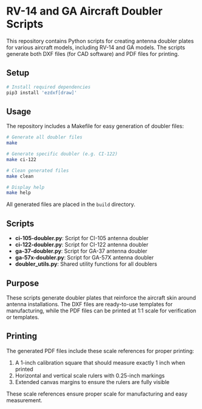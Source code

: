 # RV-14 and GA Aircraft Doubler Scripts

This repository contains Python scripts for creating antenna doubler plates for various aircraft models, including RV-14 and GA models. The scripts generate both DXF files (for CAD software) and PDF files for printing.

## Setup

```bash
# Install required dependencies
pip3 install 'ezdxf[draw]'
```

## Usage

The repository includes a Makefile for easy generation of doubler files:

```bash
# Generate all doubler files
make

# Generate specific doubler (e.g. CI-122)
make ci-122

# Clean generated files
make clean

# Display help
make help
```

All generated files are placed in the `build` directory.

## Scripts

- **ci-105-doubler.py**: Script for CI-105 antenna doubler
- **ci-122-doubler.py**: Script for CI-122 antenna doubler
- **ga-37-doubler.py**: Script for GA-37 antenna doubler
- **ga-57x-doubler.py**: Script for GA-57X antenna doubler
- **doubler_utils.py**: Shared utility functions for all doublers

## Purpose

These scripts generate doubler plates that reinforce the aircraft skin around antenna installations. The DXF files are ready-to-use templates for manufacturing, while the PDF files can be printed at 1:1 scale for verification or templates.

## Printing

The generated PDF files include these scale references for proper printing:

1. A 1-inch calibration square that should measure exactly 1 inch when printed
2. Horizontal and vertical scale rulers with 0.25-inch markings
3. Extended canvas margins to ensure the rulers are fully visible

These scale references ensure proper scale for manufacturing and easy measurement.

